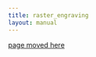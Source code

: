 ```yaml
---
title: raster_engraving
layout: manual
---
```


[page moved here](https://github.com/nortd/lasersaur/wiki/raster_engraving)
